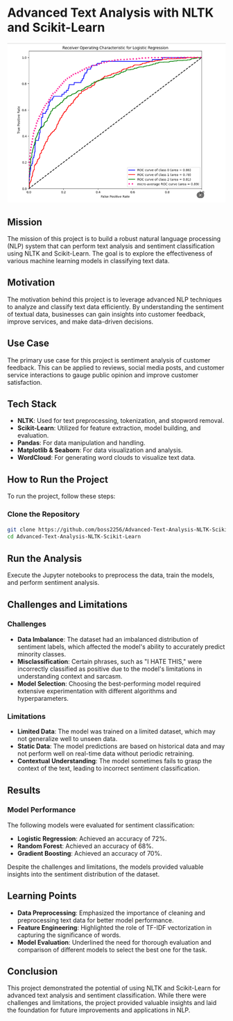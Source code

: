 # Advanced Text Analysis with NLTK and Scikit-Learn

![App Image](ROC.png)

## Mission
The mission of this project is to build a robust natural language processing (NLP) system that can perform text analysis and sentiment classification using NLTK and Scikit-Learn. The goal is to explore the effectiveness of various machine learning models in classifying text data.

## Motivation
The motivation behind this project is to leverage advanced NLP techniques to analyze and classify text data efficiently. By understanding the sentiment of textual data, businesses can gain insights into customer feedback, improve services, and make data-driven decisions.

## Use Case
The primary use case for this project is sentiment analysis of customer feedback. This can be applied to reviews, social media posts, and customer service interactions to gauge public opinion and improve customer satisfaction.

## Tech Stack
- **NLTK**: Used for text preprocessing, tokenization, and stopword removal.
- **Scikit-Learn**: Utilized for feature extraction, model building, and evaluation.
- **Pandas**: For data manipulation and handling.
- **Matplotlib & Seaborn**: For data visualization and analysis.
- **WordCloud**: For generating word clouds to visualize text data.

## How to Run the Project
To run the project, follow these steps:

### Clone the Repository
```sh
git clone https://github.com/boss2256/Advanced-Text-Analysis-NLTK-Scikit-Learn.git
cd Advanced-Text-Analysis-NLTK-Scikit-Learn
```
## Run the Analysis
Execute the Jupyter notebooks to preprocess the data, train the models, and perform sentiment analysis.

## Challenges and Limitations
### Challenges
- **Data Imbalance**: The dataset had an imbalanced distribution of sentiment labels, which affected the model's ability to accurately predict minority classes.
- **Misclassification**: Certain phrases, such as "I HATE THIS," were incorrectly classified as positive due to the model's limitations in understanding context and sarcasm.
- **Model Selection**: Choosing the best-performing model required extensive experimentation with different algorithms and hyperparameters.

### Limitations
- **Limited Data**: The model was trained on a limited dataset, which may not generalize well to unseen data.
- **Static Data**: The model predictions are based on historical data and may not perform well on real-time data without periodic retraining.
- **Contextual Understanding**: The model sometimes fails to grasp the context of the text, leading to incorrect sentiment classification.

## Results

### Model Performance
The following models were evaluated for sentiment classification:

- **Logistic Regression**: Achieved an accuracy of 72%.
- **Random Forest**: Achieved an accuracy of 68%.
- **Gradient Boosting**: Achieved an accuracy of 70%.

Despite the challenges and limitations, the models provided valuable insights into the sentiment distribution of the dataset.

## Learning Points
- **Data Preprocessing**: Emphasized the importance of cleaning and preprocessing text data for better model performance.
- **Feature Engineering**: Highlighted the role of TF-IDF vectorization in capturing the significance of words.
- **Model Evaluation**: Underlined the need for thorough evaluation and comparison of different models to select the best one for the task.

## Conclusion
This project demonstrated the potential of using NLTK and Scikit-Learn for advanced text analysis and sentiment classification. While there were challenges and limitations, the project provided valuable insights and laid the foundation for future improvements and applications in NLP.
